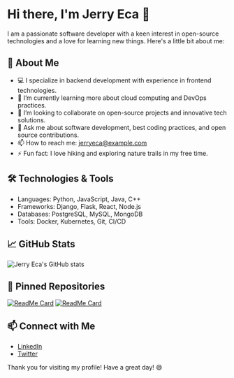# Hi there, I'm Jerry Eca 👋

I am a passionate software developer with a keen interest in open-source technologies and a love for learning new things. Here's a little bit about me:

## 🚀 About Me
- 💻 I specialize in backend development with experience in frontend technologies.
- 🌱 I’m currently learning more about cloud computing and DevOps practices.
- 👯 I’m looking to collaborate on open-source projects and innovative tech solutions.
- 💬 Ask me about software development, best coding practices, and open source contributions.
- 📫 How to reach me: [jerryeca@example.com](mailto:jerryeca@example.com)
- ⚡ Fun fact: I love hiking and exploring nature trails in my free time.

## 🛠️ Technologies & Tools
- Languages: Python, JavaScript, Java, C++
- Frameworks: Django, Flask, React, Node.js
- Databases: PostgreSQL, MySQL, MongoDB
- Tools: Docker, Kubernetes, Git, CI/CD

## 📈 GitHub Stats
![Jerry Eca's GitHub stats](https://github-readme-stats.vercel.app/api?username=jerryeca&show_icons=true&theme=radical)

## 📌 Pinned Repositories
[![ReadMe Card](https://github-readme-stats.vercel.app/api/pin/?username=jerryeca&repo=awesome-project&theme=radical)](https://github.com/jerryeca/awesome-project)
[![ReadMe Card](https://github-readme-stats.vercel.app/api/pin/?username=jerryeca&repo=another-cool-project&theme=radical)](https://github.com/jerryeca/another-cool-project)

## 📫 Connect with Me
- [LinkedIn](https://www.linkedin.com/in/jerryeca)
- [Twitter](https://twitter.com/jerryeca)

Thank you for visiting my profile! Have a great day! 😄
